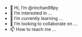 - 👋 Hi, I’m @rinchan98py
- 👀 I’m interested in ...
- 🌱 I’m currently learning ...
- 💞️ I’m looking to collaborate on ...
- 📫 How to reach me ...

<!---
rinchan98py/rinchan98py is a ✨ special ✨ repository because its `README.md` (this file) appears on your GitHub profile.
You can click the Preview link to take a look at your changes.
--->
